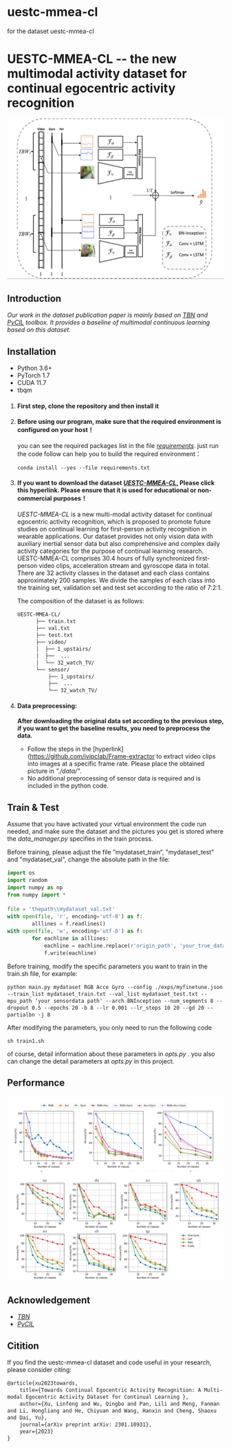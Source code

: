 # uestc-mmea-cl
for the dataset uestc-mmea-cl
# UESTC-MMEA-CL -- the new multimodal activity dataset for continual egocentric activity recognition
<div align="center">
  <img src="./resource/NET.png" width="700"/>
</div>


## Introduction  

_Our work in the dataset publication paper is mainly based on [_TBN_](https://github.com/ekazakos/temporal-binding-network) and [_PyCIL_](https://github.com/G-U-N/PyCIL) toolbox. It provides a baseline of multimodal continuous learning based on this dataset._

## Installation
* Python 3.6+
* PyTorch 1.7
* CUDA 11.7
* tbqm


1. #### First step, clone the repository and then install it

    

2. #### Before using our program, make sure that the required environment is configured on your host！

   you can see the required packages list in the file [_requirements_](https://github.com/Tflowers-0129/uestc-mmea-cl/blob/main/requirements.txt). 
   just run the code follow can help you to build the required environment：

     ```
     conda install --yes --file requirements.txt 
     ```

3. #### If you want to download the dataset [_UESTC-MMEA-CL_](https://ivipclab.github.io/publication_uestc-mmea-cl/mmea-cl/), Please click this hyperlink. Please ensure that it is used for educational or non-commercial purposes！

    _UESTC-MMEA-CL_ is a new multi-modal activity dataset for continual egocentric activity recognition, which is proposed to promote future studies on continual learning for first-person activity recognition in wearable applications. Our dataset provides not only vision data with auxiliary inertial sensor data but also comprehensive and complex daily activity categories for the purpose of continual learning research. UESTC-MMEA-CL comprises 30.4 hours of fully synchronized first-person video clips, acceleration stream and gyroscope data in total. There are 32 activity classes in the dataset and each class contains approximately 200 samples. We divide the samples of each class into the training set, validation set and test set according to the ratio of 7:2:1.

    The composition of the dataset is as follows:

    ```
    UESTC-MMEA-CL/
          ├── train.txt
          ├── val.txt
          ├── test.txt
          ├── video/
          │  ├── 1_upstairs/
          │  ├──  ...
          │  └── 32_watch_TV/
          └── sensor/
              ├── 1_upstairs/
              ├──  ...
              └── 32_watch_TV/
    
    ```

4. #### Data preprocessing:

   **After downloading the original data set according to the previous step, if you want to get the baseline results, you need to preprocess the data.**

   - Follow the steps in the [hyperlink](https://github.com/ivipclab/Frame-extractor to extract video clips into images at a specific frame rate. Please place the obtained picture in *”./data/"*.
   - No additional preprocessing of sensor data is required and is included in the python code.



## Train  &  Test

Assume that you have activated your virtual environment the code run needed, and make sure the dataset and the pictures you get is stored where the  _data_manager.py_ specifies in the train process.

Before training, please adjust the file ”mydataset_train“, "mydataset_test" and "mydataset_val", change the absolute path in the file:

```python
import os
import random
import numpy as np
from numpy import *

file = 'thepath\\mydataset_val.txt'
with open(file, 'r', encoding='utf-8') as f:
        alllines = f.readlines() 
with open(file, 'w', encoding='utf-8') as f:
        for eachline in alllines:
            eachline = eachline.replace(r'origin_path', 'your_true_dataset_path')
            f.write(eachline)
```

Before training, modify the specific parameters you want to train in the train.sh file, for example:
```
python main.py mydataset RGB Acce Gyro --config ./exps/myfinetune.json --train_list mydataset_train.txt --val_list mydataset_test.txt --mpu_path 'your sensordata path' --arch BNInception --num_segments 8 --dropout 0.5 --epochs 20 -b 8 --lr 0.001 --lr_steps 10 20 --gd 20 --partialbn -j 8
```

After modifying the parameters, you only need to run the following code 
```
sh train1.sh
```
of course, detail information about these parameters in _opts.py_ . you also can change the detail parameters at  _opts.py_ in this project.


## Performance
<img src=".\resource\result1.png" />

<img src=".\resource\result2.png" />

## Acknowledgement
-  [_TBN_](https://github.com/ekazakos/temporal-binding-network) 
-  [_PyCIL_](https://github.com/G-U-N/PyCIL)

## Citition
If you find the uestc-mmea-cl dataset and code useful in your research, please consider citing:  
```
@article{xu2023towards,
	title={Towards Continual Egocentric Activity Recognition: A Multi-modal Egocentric Activity Dataset for Continual Learning },
	author={Xu, Linfeng and Wu, Qingbo and Pan, Lili and Meng, Fanman and Li, Hongliang and He, Chiyuan and Wang, Hanxin and Cheng, Shaoxu and Dai, Yu},
	journal={arXiv preprint arXiv: 2301.10931},
	year={2023}
}
```

